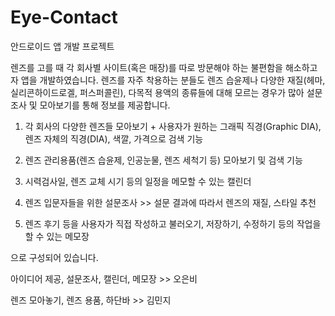 # Eye-Contact

안드로이드 앱 개발 프로젝트

렌즈를 고를 때 각 회사별 사이트(혹은 매장)를 따로 방문해야 하는 불편함을 해소하고자 앱을 개발하였습니다.
렌즈를 자주 착용하는 분들도 렌즈 습윤제나 다양한 재질(헤마, 실리콘하이드로겔, 퍼스퍼콜린), 다목적 용액의 종류들에 대해 모르는 경우가 많아 설문조사 및 모아보기를 통해 정보를 제공합니다.

1. 각 회사의 다양한 렌즈들 모아보기 + 사용자가 원하는 그래픽 직경(Graphic DIA), 렌즈 자체의 직경(DIA), 색깔, 가격으로 검색 기능

2. 렌즈 관리용품(렌즈 습윤제, 인공눈물, 렌즈 세척기 등) 모아보기 및 검색 기능

3. 시력검사일, 렌즈 교체 시기 등의 일정을 메모할 수 있는 캘린더

4. 렌즈 입문자들을 위한 설문조사 >> 설문 결과에 따라서 렌즈의 재질, 스타일 추천

5. 렌즈 후기 등을 사용자가 직접 작성하고 불러오기, 저장하기, 수정하기 등의 작업을 할 수 있는 메모장

으로 구성되어 있습니다.


아이디어 제공, 설문조사, 캘린더, 메모장 >> 오은비

렌즈 모아놓기, 렌즈 용품, 하단바 >> 김민지
